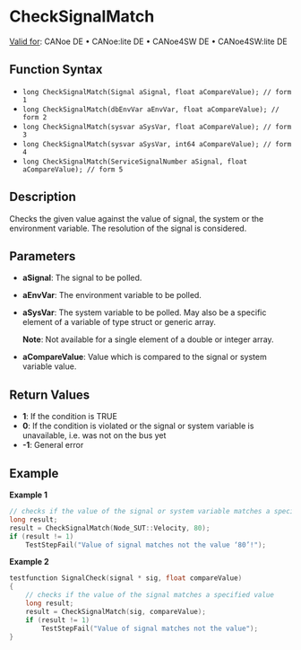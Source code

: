 # CheckSignalMatch

[Valid for](../../../Shared/FeatureAvailability.md): CANoe DE • CANoe:lite DE • CANoe4SW DE • CANoe4SW:lite DE

## Function Syntax

- `long CheckSignalMatch(Signal aSignal, float aCompareValue); // form 1`
- `long CheckSignalMatch(dbEnvVar aEnvVar, float aCompareValue); // form 2`
- `long CheckSignalMatch(sysvar aSysVar, float aCompareValue); // form 3`
- `long CheckSignalMatch(sysvar aSysVar, int64 aCompareValue); // form 4`
- `long CheckSignalMatch(ServiceSignalNumber aSignal, float aCompareValue); // form 5`

## Description

Checks the given value against the value of signal, the system or the environment variable. The resolution of the signal is considered.

## Parameters

- **aSignal**: The signal to be polled.
- **aEnvVar**: The environment variable to be polled.
- **aSysVar**: The system variable to be polled. May also be a specific element of a variable of type struct or generic array.

  **Note**: Not available for a single element of a double or integer array.

- **aCompareValue**: Value which is compared to the signal or system variable value.

## Return Values

- **1**: If the condition is TRUE
- **0**: If the condition is violated or the signal or system variable is unavailable, i.e. was not on the bus yet
- **-1**: General error

## Example

**Example 1**

```c
// checks if the value of the signal or system variable matches a specified value
long result;
result = CheckSignalMatch(Node_SUT::Velocity, 80);
if (result != 1)
    TestStepFail("Value of signal matches not the value ‘80’!");
```

**Example 2**

```c
testfunction SignalCheck(signal * sig, float compareValue)
{
    // checks if the value of the signal matches a specified value
    long result;
    result = CheckSignalMatch(sig, compareValue);
    if (result != 1)
        TestStepFail("Value of signal matches not the value");
}
```
